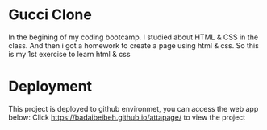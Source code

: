 # Gucci Clone
In the begining of my coding bootcamp. I studied about HTML & CSS in the class. And then i got a homework to create a page using html & css. So this is my 1st exercise to learn html &amp; css

# Deployment
This project is deployed to github environmet, you can access the web app below:
Click https://badaibeibeh.github.io/attapage/ to view the project
